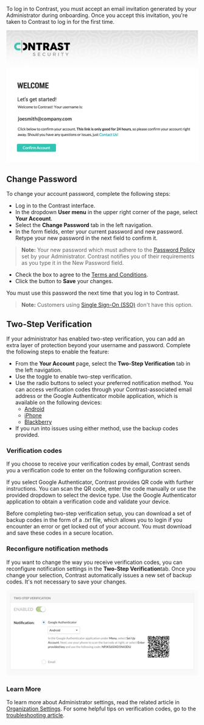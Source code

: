 <!--
title: "Login &amp; Password"
description: "Overview of user login and password"
tags: "user login password manage account"
-->

To log in to Contrast, you must accept an email invitation generated by your Administrator during onboarding. Once you accept this invitation, you're taken to Contrast to log in for the first time. 

<a href="assets/images/Email_Welcome.png" rel="lightbox" title="Email Invitation"><img class="thumbnail" src="assets/images/Email_Welcome.png"/></a>

## Change Password

To change your account password, complete the following steps:

* Log in to the Contrast interface.
* In the dropdown **User menu** in the upper right corner of the page, select **Your Account**. 
* Select the **Change Password** tab in the left navigation.
* In the form fields, enter your current password and new password. Retype your new password in the next field to confirm it. 

> **Note:** Your new password which must adhere to the [Password Policy](admin-systemsecurity.html#pwd) set by your Administrator. Contrast notifies you of their requirements as you type it in the New Password field. 

* Check the box to agree to the [Terms and Conditions](https://app.contrastsecurity.com/Contrast/static/html/tac.htm).
* Click the button to **Save** your changes.

You must use this password the next time that you log in to Contrast. 

>**Note:** Customers using [Single Sign-On (SSO)](installation-setupauth.html#sso-setup) don't have this option.

## Two-Step Verification

If your administrator has enabled two-step verification, you can add an extra layer of protection beyond your username and password. Complete the following steps to enable the feature:

* From the **Your Account** page, select the **Two-Step Verification** tab in the left navigation.
* Use the toggle to enable two-step verification. 
* Use the radio buttons to select your preferred notification method. You can access verification codes through your Contrast-associated email address or the Google Authenticator mobile application, which is available on the following devices:
	* [Android](https://play.google.com/store/apps/details?id=com.google.android.apps.authenticator2&hl=en)
	* [iPhone](https://itunes.apple.com/us/app/google-authenticator/id388497605?mt=8)
	* [Blackberry](https://appworld.blackberry.com/webstore/content/29401059/?lang=en&countrycode=US) 
* If you run into issues using either method, use the backup codes provided.

### Verification codes 

If you choose to receive your verification codes by email, Contrast sends you a verification code to enter on the following configuration screen.  

If you select Google Authenticator, Contrast provides QR code with further instructions. You can scan the QR code, enter the code manually or use the provided dropdown to select the device type. Use the Google Authenticator application to obtain a verification code and validate your device.

Before completing two-step verification setup, you can download a set of backup codes in the form of a *.txt* file, which allows you to login if you encounter an error or get locked out of your account. You must download and save these codes in a secure location. 

### Reconfigure notification methods

If you want to change the way you receive verification codes, you can reconfigure notification settings in the **Two-Step Verification**tab. Once you change your selection, Contrast automatically issues a new set of backup codes. It's not necessary to save your changes. 

<a href="assets/images/TSVUserSettings.png" rel="lightbox" title="User Settings"><img class="thumbnail" src="assets/images/TSVUserSettings.png"/></a>

### Learn More 

To learn more about Administrator settings, read the related article in [Organization Settings](admin-orgsecurity.html#security-tsvp). For some helpful tips on verification codes, go to the [troubleshooting article](https://support.contrastsecurity.com/hc/en-us/articles/360035743631-Issues-with-Two-Step-Verification).

